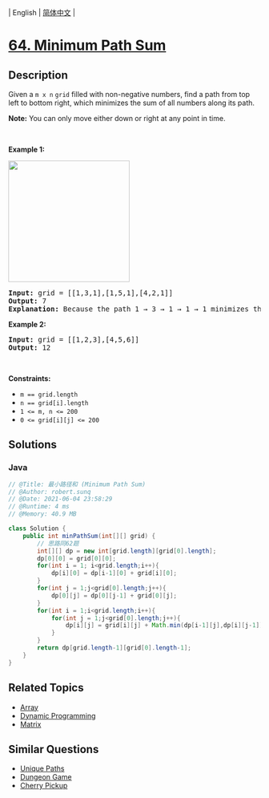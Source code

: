
| English | [简体中文](README.md) |

# [64. Minimum Path Sum](https://leetcode.cn//problems/minimum-path-sum/)

## Description

<p>Given a <code>m x n</code> <code>grid</code> filled with non-negative numbers, find a path from top left to bottom right, which minimizes the sum of all numbers along its path.</p>

<p><strong>Note:</strong> You can only move either down or right at any point in time.</p>

<p>&nbsp;</p>
<p><strong class="example">Example 1:</strong></p>
<img alt="" src="https://assets.leetcode.com/uploads/2020/11/05/minpath.jpg" style="width: 242px; height: 242px;" />
<pre>
<strong>Input:</strong> grid = [[1,3,1],[1,5,1],[4,2,1]]
<strong>Output:</strong> 7
<strong>Explanation:</strong> Because the path 1 &rarr; 3 &rarr; 1 &rarr; 1 &rarr; 1 minimizes the sum.
</pre>

<p><strong class="example">Example 2:</strong></p>

<pre>
<strong>Input:</strong> grid = [[1,2,3],[4,5,6]]
<strong>Output:</strong> 12
</pre>

<p>&nbsp;</p>
<p><strong>Constraints:</strong></p>

<ul>
	<li><code>m == grid.length</code></li>
	<li><code>n == grid[i].length</code></li>
	<li><code>1 &lt;= m, n &lt;= 200</code></li>
	<li><code>0 &lt;= grid[i][j] &lt;= 200</code></li>
</ul>


## Solutions


### Java

```Java
// @Title: 最小路径和 (Minimum Path Sum)
// @Author: robert.sunq
// @Date: 2021-06-04 23:58:29
// @Runtime: 4 ms
// @Memory: 40.9 MB

class Solution {
    public int minPathSum(int[][] grid) {
        // 思路同62题
        int[][] dp = new int[grid.length][grid[0].length];
        dp[0][0] = grid[0][0];
        for(int i = 1; i<grid.length;i++){
            dp[i][0] = dp[i-1][0] + grid[i][0];
        }
        for(int j = 1;j<grid[0].length;j++){
            dp[0][j] = dp[0][j-1] + grid[0][j];
        }
        for(int i = 1;i<grid.length;i++){
            for(int j = 1;j<grid[0].length;j++){
                dp[i][j] = grid[i][j] + Math.min(dp[i-1][j],dp[i][j-1]);
            }
        }
        return dp[grid.length-1][grid[0].length-1];
    }
}
```



## Related Topics

- [Array](https://leetcode.cn//tag/array)
- [Dynamic Programming](https://leetcode.cn//tag/dynamic-programming)
- [Matrix](https://leetcode.cn//tag/matrix)

## Similar Questions

- [Unique Paths](../unique-paths/README_EN.md)
- [Dungeon Game](../dungeon-game/README_EN.md)
- [Cherry Pickup](../cherry-pickup/README_EN.md)

